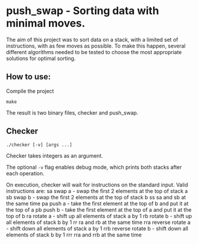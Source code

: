 # push_swap - Sorting data with minimal moves.

The aim of this project was to sort data on a stack, with a limited set of instructions, with as few moves as possible.
To make this happen, several different algorithms needed to be tested to choose the most appropriate solutions for optimal sorting.

## How to use:
Compile the project

  ```
make
  ```
  
The result is two binary files, checker and push_swap.

## Checker
  ```
./checker [-v] [args ...]
  ``` 
Checker takes integers as an argument.

The optional ```-v``` flag enables debug mode, which prints both stacks after each operation.

On execution, checker will wait for instructions on the standard input. Valid instructions are:
sa swap a - swap the first 2 elements at the top of stack a
sb swap b - swap the first 2 elements at the top of stack b
ss sa and sb at the same time
pa push a - take the first element at the top of b and put it at the top of a
pb push b - take the first element at the top of a and put it at the top of b
ra rotate a - shift up all elements of stack a by 1
rb rotate b - shift up all elements of stack b by 1
rr ra and rb at the same time
rra reverse rotate a - shift down all elements of stack a by 1
rrb reverse rotate b - shift down all elements of stack b by 1
rrr rra and rrb at the same time
